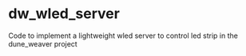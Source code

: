 # dw_wled_server
Code to implement a lightweight wled server to control led strip in the dune_weaver project

